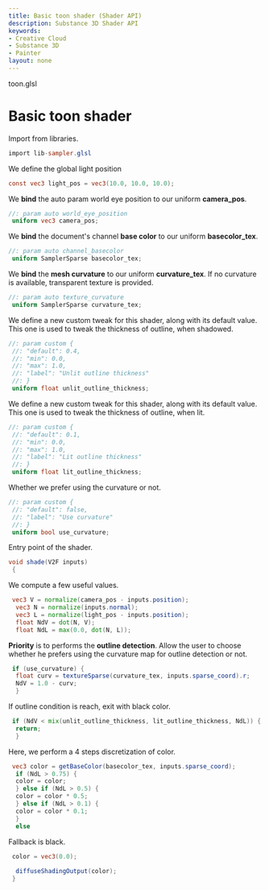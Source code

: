 ```yaml
---
title: Basic toon shader (Shader API)
description: Substance 3D Shader API
keywords:
- Creative Cloud
- Substance 3D
- Painter
layout: none
---
```





toon.glsl








[ ](#section-0)












[ ](#section-1)

Basic toon shader
=================


Import from libraries.





```glsl
import lib-sampler.glsl
```







[ ](#section-2)

We define the global light position





```glsl
const vec3 light_pos = vec3(10.0, 10.0, 10.0);
```







[ ](#section-3)

We **bind** the auto param world eye position to our uniform **camera_pos**.





```glsl
//: param auto world_eye_position
 uniform vec3 camera_pos;
```







[ ](#section-4)

We **bind** the document's channel **base color** to our uniform **basecolor_tex**.





```glsl
//: param auto channel_basecolor
 uniform SamplerSparse basecolor_tex;
```







[ ](#section-5)

We **bind** the **mesh curvature** to our uniform **curvature_tex**.
 If no curvature is available, transparent texture is provided.





```glsl
//: param auto texture_curvature
 uniform SamplerSparse curvature_tex;
```







[ ](#section-6)

We define a new custom tweak for this shader, along with its default value.
 This one is used to tweak the thickness of outline, when shadowed.





```glsl
//: param custom {
 //: "default": 0.4,
 //: "min": 0.0,
 //: "max": 1.0,
 //: "label": "Unlit outline thickness"
 //: }
 uniform float unlit_outline_thickness;
```







[ ](#section-7)

We define a new custom tweak for this shader, along with its default value.
 This one is used to tweak the thickness of outline, when lit.





```glsl
//: param custom {
 //: "default": 0.1,
 //: "min": 0.0,
 //: "max": 1.0,
 //: "label": "Lit outline thickness"
 //: }
 uniform float lit_outline_thickness;
```







[ ](#section-8)

Whether we prefer using the curvature or not.





```glsl
//: param custom {
 //: "default": false,
 //: "label": "Use curvature"
 //: }
 uniform bool use_curvature;
```







[ ](#section-9)

Entry point of the shader.





```glsl
void shade(V2F inputs)
 {
```







[ ](#section-10)

We compute a few useful values.





```glsl
 vec3 V = normalize(camera_pos - inputs.position);
  vec3 N = normalize(inputs.normal);
  vec3 L = normalize(light_pos - inputs.position);
  float NdV = dot(N, V);
  float NdL = max(0.0, dot(N, L));
```







[ ](#section-11)

**Priority** is to performs the **outline detection**.
 Allow the user to choose whether he prefers using the curvature map
 for outline detection or not.





```glsl
 if (use_curvature) {
  float curv = textureSparse(curvature_tex, inputs.sparse_coord).r;
  NdV = 1.0 - curv;
  }
```







[ ](#section-12)

If outline condition is reach, exit with black color.





```glsl
 if (NdV < mix(unlit_outline_thickness, lit_outline_thickness, NdL)) {
  return;
  }
```







[ ](#section-13)

Here, we perform a 4 steps discretization of color.





```glsl
 vec3 color = getBaseColor(basecolor_tex, inputs.sparse_coord);
  if (NdL > 0.75) {
  color = color;
  } else if (NdL > 0.5) {
  color = color * 0.5;
  } else if (NdL > 0.1) {
  color = color * 0.1;
  }
  else
```







[ ](#section-14)

Fallback is black.





```glsl
 color = vec3(0.0);
 
  diffuseShadingOutput(color);
 }
 
 
```






